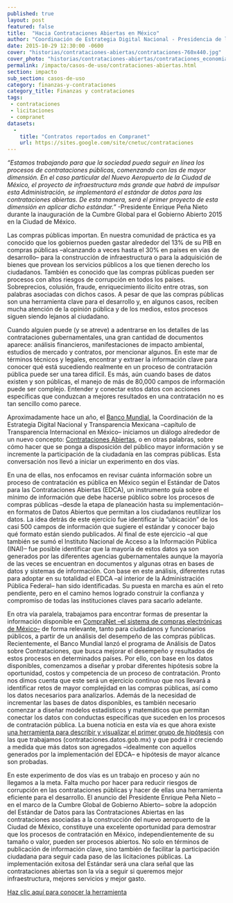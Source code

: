 ```yaml
---
published: true
layout: post
featured: false
title:  "Hacia Contrataciones Abiertas en México"
author: "Coordinación de Estrategia Digital Nacional - Presidencia de la República de México, Transparencia Mexicana (@IntegridadMx) - Capítulo de Transparencia Internacional en México & Banco Mundial - Práctica Global de Gobernabilidad"
date: 2015-10-29 12:30:00 -0600
cover: "historias/contrataciones-abiertas/contrataciones-760x440.jpg"
cover_photo: "historias/contrataciones-abiertas/contrataciones_economia-1280x440.jpg"
permalink: /impacto/casos-de-uso/contrataciones-abiertas.html
section: impacto
sub_section: casos-de-uso
category: finanzas-y-contrataciones
category_title: Finanzas y contrataciones
tags:
 - contrataciones
 - licitaciones
 - compranet
datasets:
  -
    title: "Contratos reportados en Compranet"
    url: https://sites.google.com/site/cnetuc/contrataciones
---
```


*“Estamos trabajando para que la sociedad pueda seguir en línea los procesos de contrataciones públicas, comenzando con las de mayor dimensión. En el caso particular del Nuevo Aeropuerto de la Ciudad de México, el proyecto de infraestructura más grande que habrá de impulsar esta Administración, se implementará el estándar de datos para las contrataciones abiertas. De esta manera, será el primer proyecto de esta dimensión en aplicar dicho estándar.”*
-Presidente Enrique Peña Nieto durante la inauguración de la Cumbre Global para el Gobierno Abierto 2015 en la Ciudad de México.

Las compras públicas importan. En nuestra comunidad de práctica es ya conocido que los gobiernos pueden gastar alrededor del 13% de su PIB en compras públicas –alcanzando a veces hasta el 30% en países en vías de desarrollo– para la construcción de infraestructura o para la adquisición de bienes que provean los servicios públicos a los que tienen derecho los ciudadanos. También es conocido que las compras públicas pueden ser procesos con altos riesgos de corrupción en todos los países. Sobreprecios, colusión, fraude, enriquecimiento ilícito entre otras, son palabras asociadas con dichos casos. A pesar de que las compras públicas son una herramienta clave para el desarrollo y, en algunos casos, reciben mucha atención de la opinión pública y de los medios, estos procesos siguen siendo lejanos al ciudadano.  

Cuando alguien puede (y se atreve) a adentrarse en los detalles de las contrataciones gubernamentales, una gran cantidad de documentos aparece: análisis financieros, manifestaciones de impacto ambiental, estudios de mercado y contratos, por mencionar algunos. En este mar de términos técnicos y legales, encontrar y extraer la información clave para conocer qué está sucediendo realmente en un proceso de contratación pública puede ser una tarea difícil. Es más, aún cuando bases de datos existen y son públicas, el manejo de más de 80,000 campos de información puede ser complejo. Entender y conectar estos datos con acciones específicas que conduzcan a mejores resultados en una contratación no es tan sencillo como parece.

Aproximadamente hace un año, el [Banco Mundial](http://www.bancomundial.org), la Coordinación de la Estrategia Digital Nacional y Transparencia Mexicana –capítulo de Transparencia Internacional en México– iniciamos un diálogo alrededor de un nuevo concepto: [Contrataciones Abiertas](http://contrataciones.datos.gob.mx), o en otras palabras, sobre cómo hacer que se ponga a disposición del público mayor información y se incremente la participación de la ciudadanía en las compras públicas. Esta conversación nos llevó a iniciar un experimento en dos vías.

En una de ellas, nos enfocamos en revisar cuánta información sobre un proceso de contratación es pública en México según el Estándar de Datos para las Contrataciones Abiertas (EDCA), un instrumento guía sobre el mínimo de información que debe hacerse público sobre los procesos de compras públicas –desde la etapa de planeación hasta su implementación– en formatos de Datos Abiertos que permitan a los ciudadanos reutilizar los datos. La idea detrás de este ejercicio fue identificar la “ubicación” de los casi 500 campos de información que sugiere el estándar y conocer bajo qué formato están siendo publicados. Al final de este ejercicio –al que también se sumó el Instituto Nacional de Acceso a la Información Pública (INAI)– fue posible identificar que la mayoría de estos datos ya son generados por las diferentes agencias gubernamentales aunque la mayoría de las veces se encuentran en documentos y algunas otras en bases de datos y sistemas de información. Con base en este análisis, diferentes rutas para adoptar en su totalidad el EDCA –al interior de la Administración Pública Federal– han sido identificadas. Su puesta en marcha es aún el reto pendiente, pero en el camino hemos logrado construir la confianza y compromiso de todas las instituciones claves para sacarlo adelante.

En otra vía paralela, trabajamos para encontrar formas de presentar la información disponible en [CompraNet –el sistema de compras electrónicas de México–](https://compranet.funcionpublica.gob.mx) de forma relevante, tanto para ciudadanos y funcionarios públicos, a partir de un análisis del desempeño de las compras públicas. Recientemente, el Banco Mundial lanzó el programa de Análisis de Datos sobre Contrataciones, que busca mejorar el desempeño y resultados de estos procesos en determinados países. Por ello, con base en los datos disponibles, comenzamos a diseñar y probar diferentes hipótesis sobre la oportunidad, costos y competencia de un proceso de contratación. Pronto nos dimos cuenta que este será un ejercicio continuo que nos llevará a identificar retos de mayor complejidad en las compras públicas, así como los datos necesarios para analizarlos. Además de la necesidad de incrementar las bases de datos disponibles, es también necesario comenzar a diseñar modelos estadísticos y matemáticos que permitan conectar los datos con conductas específicas que suceden en los procesos de contratación pública. La buena noticia en esta vía es que ahora existe [una herramienta para describir y visualizar el primer grupo de hipótesis](http://contrataciones.datos.gob.mx) con las que trabajamos (contrataciones.datos.gob.mx) y que podrá ir creciendo a medida que más datos son agregados –idealmente con aquellos generados por la implementación del EDCA– e hipótesis de mayor alcance son probadas.

En este experimento de dos vías es un trabajo en proceso y aún no llegamos a la meta. Falta mucho por hacer para reducir riesgos de corrupción en las contrataciones públicas y hacer de ellas una herramienta eficiente para el desarrollo. El anuncio del Presidente Enrique Peña Nieto –en el marco de la Cumbre Global de Gobierno Abierto– sobre la adopción del Estándar de Datos para las Contrataciones Abiertas en las contrataciones asociadas a la construcción del nuevo aeropuerto de la Ciudad de México, constituye una excelente oportunidad para demostrar que los procesos de contratación en México, independientemente de su tamaño o valor, pueden ser procesos abiertos. No solo en términos de publicación de información clave, sino también de facilitar la participación ciudadana para seguir cada paso de las licitaciones públicas. La implementación exitosa del Estándar será una clara señal que las contrataciones abiertas son la vía a seguir si queremos mejor infraestructura, mejores servicios y mejor gasto.

[Haz clic aquí para conocer la herramienta](http://contrataciones.datos.gob.mx)
